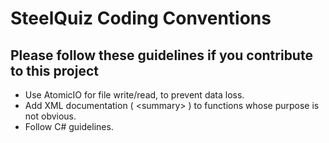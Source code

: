 # SteelQuiz Coding Conventions
## Please follow these guidelines if you contribute to this project

- Use AtomicIO for file write/read, to prevent data loss.
- Add XML documentation ( \<summary\> ) to functions whose purpose is not obvious.
- Follow C# guidelines.

